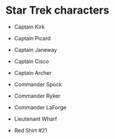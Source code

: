 # Star Trek characters

- Captain Kirk

- Captain Picard

- Captain Janeway

- Captain Cisco

- Captain Archer

- Commander Spock

- Commander Ryker

- Commander LaForge

- Lieutenant Wharf

- Red Shirt #21
